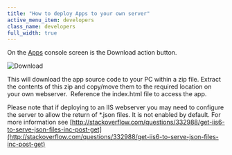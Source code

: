```yaml
---
title: "How to deploy Apps to your own server"
active_menu_item: developers
class_name: developers
full_width: true
---
```



On the [Apps](/developers/documentation/product-guide/the-console/console-tabs/applications) console screen is the Download action button.

![Download](/img/docs/download.zoom68.png)

This will download the app source code to your PC within a zip file. Extract the contents of this zip and copy/move them to the required location on your own webserver.  Reference the index.html file to access the app.

Please note that if deploying to an IIS webserver you may need to configure the server to allow the return of \*.json files. It is not enabled by default. For more information see [http://stackoverflow.com/questions/332988/get-iis6-to-serve-json-files-inc-post-get](http://stackoverflow.com/questions/332988/get-iis6-to-serve-json-files-inc-post-get)

